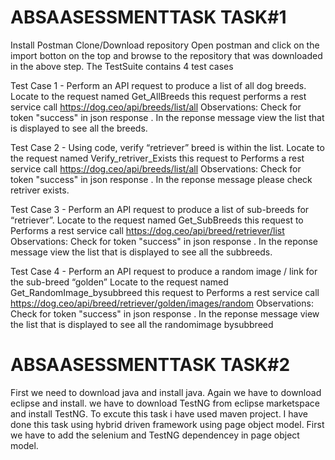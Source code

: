 # ABSAASESSMENTTASK TASK#1
Install Postman Clone/Download repository Open postman and click on the import botton on the top and browse to the repository that was downloaded in the above step.
The TestSuite contains 4 test cases

Test Case 1 - Perform an API request to produce a list of all dog breeds. Locate to the request named Get_AllBreeds this request performs a rest service call https://dog.ceo/api/breeds/list/all Observations: Check for token "success" in json response . In the reponse message view the list that is displayed to see all the breeds.

Test Case 2 - Using code, verify “retriever” breed is within the list. Locate to the request named Verify_retriver_Exists this request to Performs a rest service call https://dog.ceo/api/breeds/list/all Observations: Check for token "success" in json response . In the reponse message please check retriver exists.

Test Case 3 - Perform an API request to produce a list of sub-breeds for “retriever”. Locate to the request named Get_SubBreeds this request to Performs a rest service call https://dog.ceo/api/breed/retriever/list Observations: Check for token "success" in json response . In the reponse message view the list that is displayed to see all the subbreeds.

Test Case 4 - Perform an API request to produce a random image / link for the sub-breed “golden” Locate to the request named Get_RandomImage_bysubbreed this request to Performs a rest service call https://dog.ceo/api/breed/retriever/golden/images/random Observations: Check for token "success" in json response . In the reponse message view the list that is displayed to see all the randomimage bysubbreed




# ABSAASESSMENTTASK TASK#2
First we need to download java and install java. 
Again we have to download eclipse and install. 
we have to download TestNG from eclipse marketspace and install TestNG.
To excute this task i have used maven project. 
I have done this task using hybrid driven framework using page object model. 
First we have to add the selenium and TestNG dependencey in page object model.
